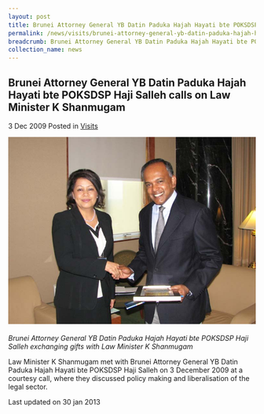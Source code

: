 ```yaml
---
layout: post
title: Brunei Attorney General YB Datin Paduka Hajah Hayati bte POKSDSP Haji Salleh calls on Law Minister K Shanmugam
permalink: /news/visits/brunei-attorney-general-yb-datin-paduka-hajah-hayati-bte-poksdsp-haji-salleh-calls-on-law-minister/
breadcrumb: Brunei Attorney General YB Datin Paduka Hajah Hayati bte POKSDSP Haji Salleh calls on Law Minister K Shanmugam
collection_name: news
---
```


Brunei Attorney General YB Datin Paduka Hajah Hayati bte POKSDSP Haji Salleh calls on Law Minister K Shanmugam
---

3 Dec 2009 Posted in [Visits](/news/visits/)

<div class="image"><img src="/images/brunei-ag-3-12-09.jpg/"></div><br>
<i>Brunei Attorney General YB Datin Paduka Hajah Hayati bte POKSDSP Haji Salleh exchanging gifts with Law Minister K Shanmugam</i>

Law Minister K Shanmugam met with Brunei Attorney General YB Datin Paduka Hajah Hayati bte POKSDSP Haji Salleh on 3 December 2009 at a courtesy call, where they discussed policy making and liberalisation of the legal sector.

<p class="right-side-updated">Last updated on 30 jan 2013</p>
